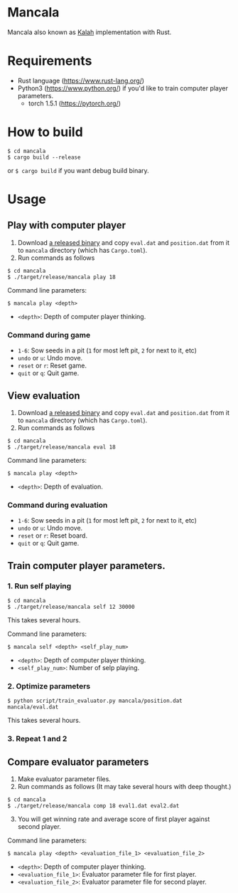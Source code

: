 Mancala
====

Mancala also known as [Kalah](https://en.wikipedia.org/wiki/Kalah) implementation with Rust.

# Requirements

- Rust language (https://www.rust-lang.org/)
- Python3 (https://www.python.org/) if you'd like to train computer player parameters.
  - torch 1.5.1 (https://pytorch.org/)

# How to build

```
$ cd mancala
$ cargo build --release
```

or `$ cargo build` if you want debug build binary.

# Usage

## Play with computer player

1. Download [a released binary](../../releases) and copy `eval.dat` and `position.dat` from it to `mancala` directory (which has `Cargo.toml`).
2. Run commands as follows
```
$ cd mancala
$ ./target/release/mancala play 18
```

Command line parameters:

```
$ mancala play <depth>
```

- `<depth>`: Depth of computer player thinking.

### Command during game

- `1-6`: Sow seeds in a pit (`1` for most left pit, `2` for next to it, etc)
- `undo` or `u`: Undo move.
- `reset` or `r`: Reset game.
- `quit` or `q`: Quit game.


## View evaluation

1. Download [a released binary](../../releases) and copy `eval.dat` and `position.dat` from it to `mancala` directory (which has `Cargo.toml`).
2. Run commands as follows
```
$ cd mancala
$ ./target/release/mancala eval 18
```

Command line parameters:

```
$ mancala play <depth>
```

- `<depth>`: Depth of evaluation.

### Command during evaluation

- `1-6`: Sow seeds in a pit (`1` for most left pit, `2` for next to it, etc)
- `undo` or `u`: Undo move.
- `reset` or `r`: Reset board.
- `quit` or `q`: Quit game.


## Train computer player parameters.

### 1. Run self playing

```
$ cd mancala
$ ./target/release/mancala self 12 30000
```

This takes several hours.

Command line parameters:

```
$ mancala self <depth> <self_play_num>
```

- `<depth>`: Depth of computer player thinking.
- `<self_play_num>`: Number of selp playing.

### 2. Optimize parameters

```
$ python script/train_evaluator.py mancala/position.dat mancala/eval.dat
```

This takes several hours.

### 3. Repeat 1 and 2


## Compare evaluator parameters

1. Make evaluator parameter files.
2. Run commands as follows (It may take several hours with deep thought.)
```
$ cd mancala
$ ./target/release/mancala comp 18 eval1.dat eval2.dat
```
3. You will get winning rate and average score of first player against second player.

Command line parameters:

```
$ mancala play <depth> <evaluation_file_1> <evaluation_file_2>
```

- `<depth>`: Depth of computer player thinking.
- `<evaluation_file_1>`: Evaluator parameter file for first player.
- `<evaluation_file_2>`: Evaluator parameter file for second player.
